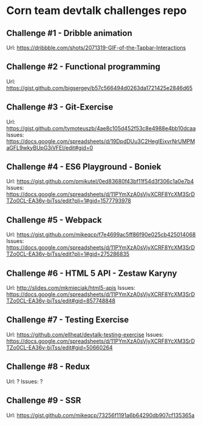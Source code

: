 # Corn team devtalk challenges repo

## Challenge #1 - Dribble animation
Url: https://dribbble.com/shots/2071319-GIF-of-the-Tapbar-Interactions

## Challenge #2 - Functional programming
Url: https://gist.github.com/bigsergey/b57c566494d0263da1721425e2846d65

## Challenge #3 - Git-Exercise
Url: https://gist.github.com/tymoteuszb/4ae8c105d452f53c8e4988e4bb10dcaa
Issues: https://docs.google.com/spreadsheets/d/19DpdDUu3C2HegIEjxvrNrUMPMaGFL9wkyBUpG3iVFEI/edit#gid=0

## Challenge #4 - ES6 Playground - Boniek
Url: https://gist.github.com/pmikutel/0ed83680f43bf11f54d3f306c1a0e7b4
Issues: https://docs.google.com/spreadsheets/d/11PYmXzA0sVjyXCRF8YcXM3SrDTZo0CL-EA36y-biTss/edit?pli=1#gid=1577793978

## Challenge #5 - Webpack
Url: https://gist.github.com/mikeqcp/f7e4699ac5ff86f90e025cb425014068
Issues: https://docs.google.com/spreadsheets/d/11PYmXzA0sVjyXCRF8YcXM3SrDTZo0CL-EA36y-biTss/edit?pli=1#gid=275286835

## Challenge #6 - HTML 5 API - Zestaw Karyny
Url: http://slides.com/mkmieciak/html5-apis
Issues: https://docs.google.com/spreadsheets/d/11PYmXzA0sVjyXCRF8YcXM3SrDTZo0CL-EA36y-biTss/edit#gid=857748848

## Challenge #7 - Testing Exercise
Url: https://github.com/ellheat/devtalk-testing-exercise
Issues: https://docs.google.com/spreadsheets/d/11PYmXzA0sVjyXCRF8YcXM3SrDTZo0CL-EA36y-biTss/edit#gid=50660264


## Challenge #8 - Redux
Url: ?
Issues: ?


## Challenge #9 - SSR
Url: https://gist.github.com/mikeqcp/73256f1191a6b64290db907cf135365a